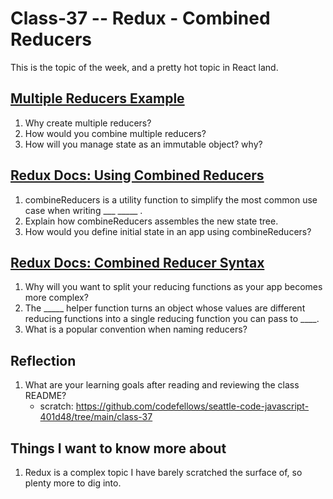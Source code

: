 # Class-37 -- Redux - Combined Reducers

This is the topic of the week, and a pretty hot topic in React land.


## [Multiple Reducers Example](https://www.youtube.com/watch?v=gBER4Or86hE)

1. Why create multiple reducers?
2. How would you combine multiple reducers?
3. How will you manage state as an immutable object? why?

## [Redux Docs: Using Combined Reducers](https://redux.js.org/usage/structuring-reducers/using-combinereducers/)

1. combineReducers is a utility function to simplify the most common use case when writing ___ _____ .
2. Explain how combineReducers assembles the new state tree.
3. How would you define initial state in an app using combineReducers?

## [Redux Docs: Combined Reducer Syntax](https://redux.js.org/api/combinereducers/)

1. Why will you want to split your reducing functions as your app becomes more complex?
2. The _____ helper function turns an object whose values are different reducing functions into a single reducing function you can pass to ____.
3. What is a popular convention when naming reducers?

## Reflection

1. What are your learning goals after reading and reviewing the class README?
    * scratch: <https://github.com/codefellows/seattle-code-javascript-401d48/tree/main/class-37>

## Things I want to know more about

1. Redux is a complex topic I have barely scratched the surface of, so plenty more to dig into.